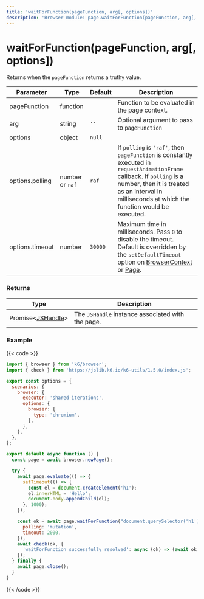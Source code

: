 ```yaml
---
title: 'waitForFunction(pageFunction, arg[, options])'
description: 'Browser module: page.waitForFunction(pageFunction, arg[, options]) method'
---
```


# waitForFunction(pageFunction, arg[, options])

Returns when the `pageFunction` returns a truthy value.

<TableWithNestedRows>

| Parameter       | Type            | Default | Description                                                                                                                                                                                                                                                                                                         |
| --------------- | --------------- | ------- | ------------------------------------------------------------------------------------------------------------------------------------------------------------------------------------------------------------------------------------------------------------------------------------------------------------------- |
| pageFunction    | function        |         | Function to be evaluated in the page context.                                                                                                                                                                                                                                                                       |
| arg             | string          | `''`    | Optional argument to pass to `pageFunction`                                                                                                                                                                                                                                                                         |
| options         | object          | `null`  |                                                                                                                                                                                                                                                                                                                     |
| options.polling | number or `raf` | `raf`   | If `polling` is `'raf'`, then `pageFunction` is constantly executed in `requestAnimationFrame` callback. If `polling` is a number, then it is treated as an interval in milliseconds at which the function would be executed.                                                                                       |
| options.timeout | number          | `30000` | Maximum time in milliseconds. Pass `0` to disable the timeout. Default is overridden by the `setDefaultTimeout` option on [BrowserContext](https://grafana.com/docs/k6/<K6_VERSION>/javascript-api/k6-browser/browsercontext/) or [Page](https://grafana.com/docs/k6/<K6_VERSION>/javascript-api/k6-browser/page/). |

</TableWithNestedRows>

### Returns

| Type                                                                                              | Description                                       |
| ------------------------------------------------------------------------------------------------- | ------------------------------------------------- |
| Promise<[JSHandle](https://grafana.com/docs/k6/<K6_VERSION>/javascript-api/k6-browser/jshandle/)> | The `JSHandle` instance associated with the page. |

### Example

{{< code >}}

<!-- eslint-skip-->

```javascript
import { browser } from 'k6/browser';
import { check } from 'https://jslib.k6.io/k6-utils/1.5.0/index.js';

export const options = {
  scenarios: {
    browser: {
      executor: 'shared-iterations',
      options: {
        browser: {
          type: 'chromium',
        },
      },
    },
  },
};

export default async function () {
  const page = await browser.newPage();

  try {
    await page.evaluate(() => {
      setTimeout(() => {
        const el = document.createElement('h1');
        el.innerHTML = 'Hello';
        document.body.appendChild(el);
      }, 1000);
    });

    const ok = await page.waitForFunction("document.querySelector('h1')", {
      polling: 'mutation',
      timeout: 2000,
    });
    await check(ok, {
      'waitForFunction successfully resolved': async (ok) => (await ok.innerHTML()) == 'Hello',
    });
  } finally {
    await page.close();
  }
}
```

{{< /code >}}
